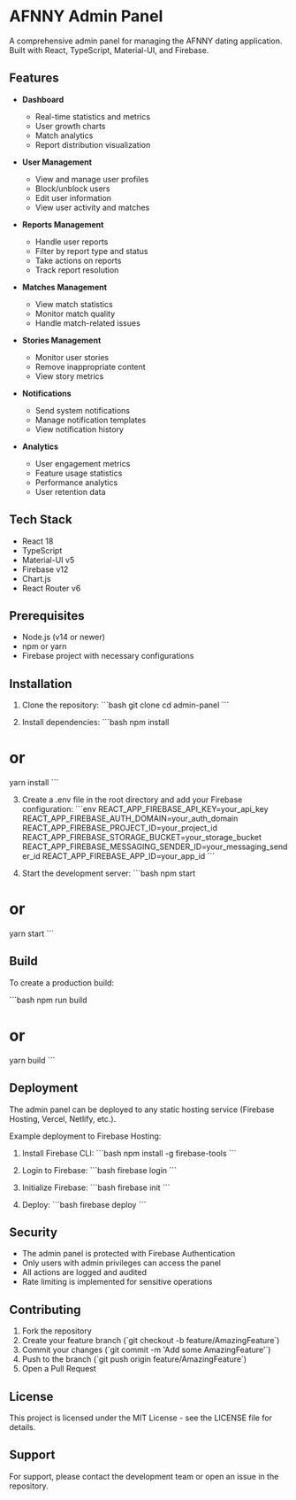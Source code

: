 # AFNNY Admin Panel

A comprehensive admin panel for managing the AFNNY dating application. Built with React, TypeScript, Material-UI, and Firebase.

## Features

- **Dashboard**
  - Real-time statistics and metrics
  - User growth charts
  - Match analytics
  - Report distribution visualization

- **User Management**
  - View and manage user profiles
  - Block/unblock users
  - Edit user information
  - View user activity and matches

- **Reports Management**
  - Handle user reports
  - Filter by report type and status
  - Take actions on reports
  - Track report resolution

- **Matches Management**
  - View match statistics
  - Monitor match quality
  - Handle match-related issues

- **Stories Management**
  - Monitor user stories
  - Remove inappropriate content
  - View story metrics

- **Notifications**
  - Send system notifications
  - Manage notification templates
  - View notification history

- **Analytics**
  - User engagement metrics
  - Feature usage statistics
  - Performance analytics
  - User retention data

## Tech Stack

- React 18
- TypeScript
- Material-UI v5
- Firebase v12
- Chart.js
- React Router v6

## Prerequisites

- Node.js (v14 or newer)
- npm or yarn
- Firebase project with necessary configurations

## Installation

1. Clone the repository:
\`\`\`bash
git clone <repository-url>
cd admin-panel
\`\`\`

2. Install dependencies:
\`\`\`bash
npm install
# or
yarn install
\`\`\`

3. Create a .env file in the root directory and add your Firebase configuration:
\`\`\`env
REACT_APP_FIREBASE_API_KEY=your_api_key
REACT_APP_FIREBASE_AUTH_DOMAIN=your_auth_domain
REACT_APP_FIREBASE_PROJECT_ID=your_project_id
REACT_APP_FIREBASE_STORAGE_BUCKET=your_storage_bucket
REACT_APP_FIREBASE_MESSAGING_SENDER_ID=your_messaging_sender_id
REACT_APP_FIREBASE_APP_ID=your_app_id
\`\`\`

4. Start the development server:
\`\`\`bash
npm start
# or
yarn start
\`\`\`

## Build

To create a production build:

\`\`\`bash
npm run build
# or
yarn build
\`\`\`

## Deployment

The admin panel can be deployed to any static hosting service (Firebase Hosting, Vercel, Netlify, etc.).

Example deployment to Firebase Hosting:

1. Install Firebase CLI:
\`\`\`bash
npm install -g firebase-tools
\`\`\`

2. Login to Firebase:
\`\`\`bash
firebase login
\`\`\`

3. Initialize Firebase:
\`\`\`bash
firebase init
\`\`\`

4. Deploy:
\`\`\`bash
firebase deploy
\`\`\`

## Security

- The admin panel is protected with Firebase Authentication
- Only users with admin privileges can access the panel
- All actions are logged and audited
- Rate limiting is implemented for sensitive operations

## Contributing

1. Fork the repository
2. Create your feature branch (\`git checkout -b feature/AmazingFeature\`)
3. Commit your changes (\`git commit -m 'Add some AmazingFeature'\`)
4. Push to the branch (\`git push origin feature/AmazingFeature\`)
5. Open a Pull Request

## License

This project is licensed under the MIT License - see the LICENSE file for details.

## Support

For support, please contact the development team or open an issue in the repository. 